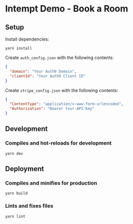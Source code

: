 # Intempt Demo - Book a Room

## Setup

Install dependencies:
```
yarn install
```

Create `auth_config.json` with the following contents:
```json
{
  "domain": "Your Auth0 Domain",
  "clientId": "Your Auth0 Client ID"
}
```

Create `stripe_config.json` with the following contents:
```json
{
  "ContentType": "application/x-www-form-urlencoded",
  "Authorization": "Bearer Your-API-Key"
}
```

## Development
### Compiles and hot-reloads for development
```
yarn dev
```

## Deployment
### Compiles and minifies for production
```
yarn build
```

### Lints and fixes files
```
yarn lint
```
